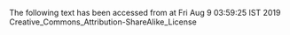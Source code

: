 The following text has been accessed from at Fri Aug 9 03:59:25 IST 2019
Creative_Commons_Attribution-ShareAlike_License

